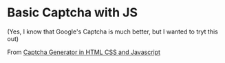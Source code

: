# Basic Captcha with JS

(Yes, I know that Google's Captcha is much better, but I wanted to tryt this out)

From [Captcha Generator in HTML CSS and Javascript](https://www.youtube.com/watch?list=TLGGDL6v3gSCrl4yODEyMjAyMw&v=WN4SfsjhUsk)